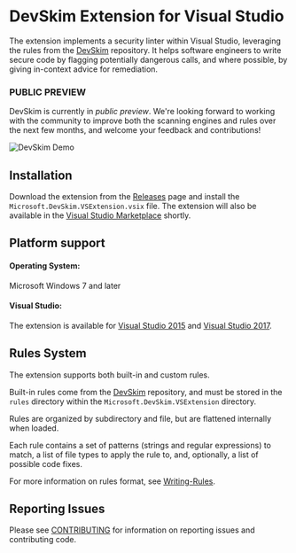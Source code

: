 DevSkim Extension for Visual Studio
===================================

The extension implements a security linter within Visual Studio, leveraging the rules from the [DevSkim](https://github.com/Microsoft/DevSkim) repository. It helps software engineers to write secure code by flagging potentially dangerous calls, and where possible, by giving in-context advice for remediation.

### PUBLIC PREVIEW

DevSkim is currently in *public preview*. We're looking forward to working with the community
to improve both the scanning engines and rules over the next few months, and welcome your feedback
and contributions!

![DevSkim Demo](https://github.com/Microsoft/DevSkim-VisualStudio-Extension/raw/master/media/DevSkim-VisualStudio-Demo-1.gif)

Installation
------------
Download the extension from the [Releases](https://github.com/Microsoft/DevSkim-VisualStudio-Extension/releases) page and install the `Microsoft.DevSkim.VSExtension.vsix` file. The extension will also be available in the [Visual Studio Marketplace](https://marketplace.visualstudio.com/vs) shortly.

Platform support
----------------

#### Operating System:

Microsoft Windows 7 and later

#### Visual Studio:

The extension is available for [Visual Studio 2015](https://www.visualstudio.com/vs/) and [Visual Studio 2017](https://www.visualstudio.com/vs/).

Rules System
------------

The extension supports both built-in and custom rules.

Built-in rules come from the [DevSkim](https://github.com/Microsoft/DevSkim) repository, and must be stored
in the `rules` directory within the `Microsoft.DevSkim.VSExtension` directory.

Rules are organized by subdirectory and file, but are flattened internally when loaded.

Each rule contains a set of patterns (strings and regular expressions) to match, a list of file types to
apply the rule to, and, optionally, a list of possible code fixes. 

For more information on rules format, see [Writing-Rules](https://github.com/Microsoft/DevSkim/wiki/Writing-Rules).


Reporting Issues
----------------

Please see [CONTRIBUTING](https://github.com/Microsoft/DevSkim-VisualStudio-Extension/blob/master/CONTRIBUTING.md) for information on reporting issues and contributing code.
